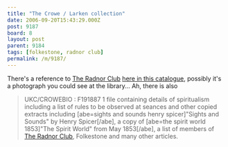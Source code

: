 ```yaml
---
title: "The Crowe / Larken collection"
date: 2006-09-20T15:43:29.000Z
post: 9187
board: 8
layout: post
parent: 9184
tags: [folkestone, radnor club]
permalink: /m/9187/
---
```

There's a reference to <a href="/wiki/radnor+club">The Radnor Club</a> <a href="http://library.kent.ac.uk/library/special/html/specoll/CROWE.HTM">here in this catalogue</a>, possibly it's a photograph you could see at the library... Ah, there is also
<blockquote>UKC/CROWEBIO : F191887
1 file containing details of spiritualism including a list of rules to be observed at seances and other copied extracts including [abe=sights and sounds henry spicer]"Sights and Sounds" by Henry Spicer[/abe], a copy of [abe=the spirit world 1853]"The Spirit World" from May 1853[/abe], a list of members of <a href="/wiki/radnor+club">The Radnor Club</a>, Folkestone and many other articles.</blockquote>
